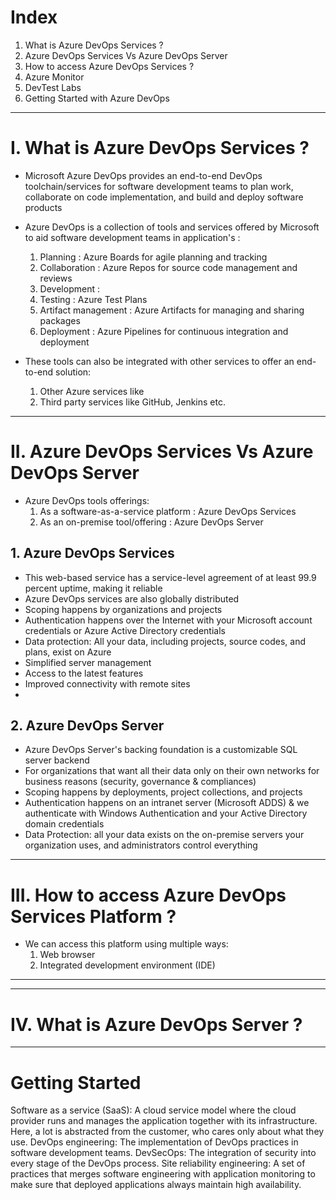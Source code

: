 # Index
1. What is Azure DevOps Services ?
2. Azure DevOps Services Vs Azure DevOps Server
3. How to access Azure DevOps Services ?
4. Azure Monitor
5. DevTest Labs
6. Getting Started with Azure DevOps
-------------------------------------------------------------------------------------------------------------------------------------------------------------------------------------------------------------------------------------------------------------------------------------------------------
# I. What is Azure DevOps Services ?
 - Microsoft Azure DevOps provides an end-to-end DevOps toolchain/services for software development teams to plan work, collaborate on code implementation, and build and deploy software products
 - Azure DevOps is a collection of tools and services offered by Microsoft to aid software development teams in application's :
   1. Planning             : Azure Boards for agile planning and tracking
   2. Collaboration        : Azure Repos for source code management and reviews
   3. Development          : 
   4. Testing              : Azure Test Plans
   5. Artifact management  : Azure Artifacts for managing and sharing packages
   6. Deployment           : Azure Pipelines for continuous integration and deployment
     
- These tools can also be integrated with other services to offer an end-to-end solution: 
   1. Other Azure services like
   2. Third party services like GitHub, Jenkins etc.
  
-------------------------------------------------------------------------------------------------------------------------------------------------------------------------------------------------------------------------------------------------------------------------------------------------------
# II. Azure DevOps Services Vs Azure DevOps Server
- Azure DevOps tools offerings:
   1. As a software-as-a-service platform  : Azure DevOps Services
   2. As an on-premise tool/offering       : Azure DevOps Server

## 1. Azure DevOps Services
 - This web-based service has a service-level agreement of at least 99.9 percent uptime, making it reliable
 - Azure DevOps services are also globally distributed
 - Scoping happens by organizations and projects
 - Authentication happens over the Internet with your Microsoft account credentials or Azure Active Directory credentials
 - Data protection: All your data, including projects, source codes, and plans, exist on Azure
 - Simplified server management
 - Access to the latest features
 - Improved connectivity with remote sites
 - 

## 2. Azure DevOps Server
 - Azure DevOps Server's backing foundation is a customizable SQL server backend
 - For organizations that want all their data only on their own networks for business reasons (security, governance & compliances)
 - Scoping happens by deployments, project collections, and projects
 - Authentication happens on an intranet server (Microsoft ADDS) & we authenticate with Windows Authentication and your Active Directory domain credentials
 - Data Protection: all your data exists on the on-premise servers your organization uses, and administrators control everything
   
-------------------------------------------------------------------------------------------------------------------------------------------------------------------------------------------------------------------------------------------------------------------------------------------------------
# III. How to access Azure DevOps Services Platform ?
 - We can access this platform using multiple ways:
    1. Web browser
    2. Integrated development environment (IDE)
-------------------------------------------------------------------------------------------------------------------------------------------------------------------------------------------------------------------------------------------------------------------------------------------------------

-------------------------------------------------------------------------------------------------------------------------------------------------------------------------------------------------------------------------------------------------------------------------------------------------------
# IV. What is Azure DevOps Server ?

------------------------------------------------------------------------------------------------------------------------------------------------------------------------------------------------------------------------------------------------------------------------------------------------------- 
# Getting Started



Software as a service (SaaS): A cloud service model where the cloud provider runs and manages the application together with its infrastructure. Here, a lot is abstracted from the customer, who cares only about what they use.
DevOps engineering: The implementation of DevOps practices in software development teams.
DevSecOps: The integration of security into every stage of the DevOps process.
Site reliability engineering: A set of practices that merges software engineering with application monitoring to make sure that deployed applications always maintain high availability.
